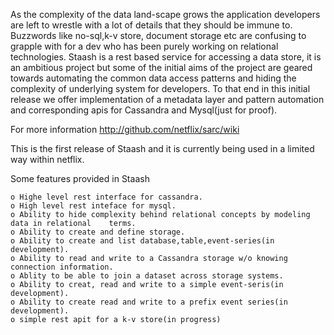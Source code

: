 As the complexity of the data land-scape grows the application developers are left to wrestle with a lot of details that they should be immune to. Buzzwords like no-sql,k-v store, document storage etc are confusing to  grapple with for a dev who has been purely working on relational technologies. Staash is a rest based service for accessing a data store, it is an ambitious project but some of the initial aims of the project are geared towards automating the common data access patterns and hiding the complexity of underlying system for developers. To that end in this initial release   we  offer implementation of a metadata layer and pattern automation and corresponding apis for  Cassandra and Mysql(just for proof).


For more information http://github.com/netflix/sarc/wiki

This is the first release of Staash and it is currently being used in a limited way within netflix.

Some features provided in Staash

    o Highe level rest interface for cassandra.
    o High level rest inteface for mysql.
    o Ability to hide complexity behind relational concepts by modeling data in relational    terms.
    o Ability to create and define storage.
    o Ability to create and list database,table,event-series(in development).
    o Ability to read and write to a Cassandra storage w/o knowing connection information.
    o Ablity to be able to join a dataset across storage systems.
    o Ability to creat, read and write to a simple event-seris(in development).
    o Ability to create read and write to a prefix event series(in development).
    o simple rest apit for a k-v store(in progress)
